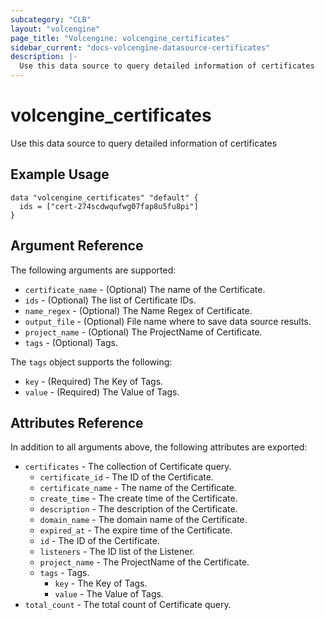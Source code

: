 ```yaml
---
subcategory: "CLB"
layout: "volcengine"
page_title: "Volcengine: volcengine_certificates"
sidebar_current: "docs-volcengine-datasource-certificates"
description: |-
  Use this data source to query detailed information of certificates
---
```

# volcengine_certificates
Use this data source to query detailed information of certificates
## Example Usage
```hcl
data "volcengine_certificates" "default" {
  ids = ["cert-274scdwqufwg07fap8u5fu8pi"]
}
```
## Argument Reference
The following arguments are supported:
* `certificate_name` - (Optional) The name of the Certificate.
* `ids` - (Optional) The list of Certificate IDs.
* `name_regex` - (Optional) The Name Regex of Certificate.
* `output_file` - (Optional) File name where to save data source results.
* `project_name` - (Optional) The ProjectName of Certificate.
* `tags` - (Optional) Tags.

The `tags` object supports the following:

* `key` - (Required) The Key of Tags.
* `value` - (Required) The Value of Tags.

## Attributes Reference
In addition to all arguments above, the following attributes are exported:
* `certificates` - The collection of Certificate query.
    * `certificate_id` - The ID of the Certificate.
    * `certificate_name` - The name of the Certificate.
    * `create_time` - The create time of the Certificate.
    * `description` - The description of the Certificate.
    * `domain_name` - The domain name of the Certificate.
    * `expired_at` - The expire time of the Certificate.
    * `id` - The ID of the Certificate.
    * `listeners` - The ID list of the Listener.
    * `project_name` - The ProjectName of the Certificate.
    * `tags` - Tags.
        * `key` - The Key of Tags.
        * `value` - The Value of Tags.
* `total_count` - The total count of Certificate query.


